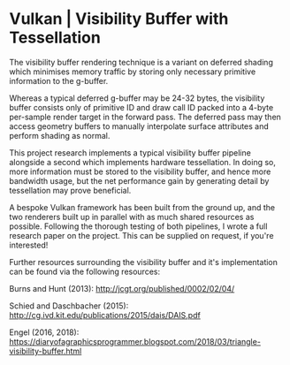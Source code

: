 # Vulkan | Visibility Buffer with Tessellation

The visibility buffer rendering technique is a variant on deferred shading which minimises memory traffic by storing only necessary
primitive information to the g-buffer. 

Whereas a typical deferred g-buffer may be 24-32 bytes, the visibility buffer consists only of primitive ID and draw call ID packed into
a 4-byte per-sample render target in the forward pass. The deferred pass may then access geometry buffers to manually interpolate surface attributes and perform shading as normal. 

This project research implements a typical visibility buffer pipeline alongside a second which implements hardware tessellation.
In doing so, more information must be stored to the visibility buffer, and hence more bandwidth usage, but the net performance gain 
by generating detail by tessellation may prove beneficial. 

A bespoke Vulkan framework has been built from the ground up, and the two renderers built up in parallel with as much shared resources as possible. Following the thorough testing of both pipelines, I wrote a full research paper on the project. This can be supplied on request, if you're interested!

Further resources surrounding the visibility buffer and it's implementation can be found via the following resources:

Burns and Hunt (2013): http://jcgt.org/published/0002/02/04/

Schied and Daschbacher (2015): http://cg.ivd.kit.edu/publications/2015/dais/DAIS.pdf

Engel (2016, 2018): https://diaryofagraphicsprogrammer.blogspot.com/2018/03/triangle-visibility-buffer.html
